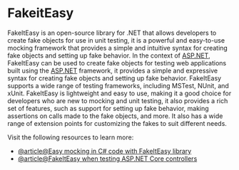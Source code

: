 # FakeitEasy

FakeItEasy is an open-source library for .NET that allows developers to create fake objects for use in unit testing, it is a powerful and easy-to-use mocking framework that provides a simple and intuitive syntax for creating fake objects and setting up fake behavior. In the context of [ASP.NET](http://ASP.NET), FakeItEasy can be used to create fake objects for testing web applications built using the [ASP.NET](http://ASP.NET) framework, it provides a simple and expressive syntax for creating fake objects and setting up fake behavior. FakeItEasy supports a wide range of testing frameworks, including MSTest, NUnit, and xUnit. FakeItEasy is lightweight and easy to use, making it a good choice for developers who are new to mocking and unit testing, it also provides a rich set of features, such as support for setting up fake behavior, making assertions on calls made to the fake objects, and more. It also has a wide range of extension points for customizing the fakes to suit different needs.

Visit the following resources to learn more:

- [@article@Easy mocking in C# code with FakeItEasy library](https://devislandblog.wordpress.com/2018/05/09/easy-mocking-in-c-code-with-fakeiteasy-library/)
- [@article@FakeItEasy when testing ASP.NET Core controllers](https://stackoverflow.com/questions/56170818/how-to-fake-an-interface-method-dynamically-with-fakeiteasy-when-testing-asp-net)